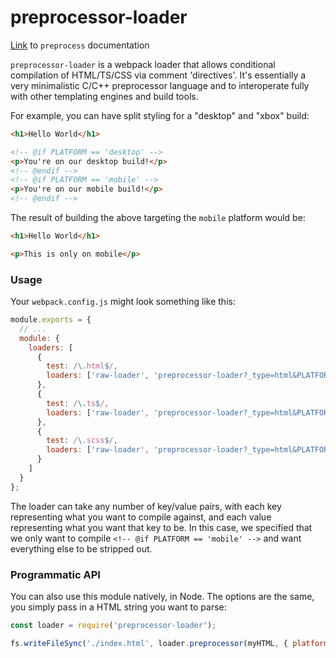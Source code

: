 # preprocessor-loader

[Link](https://github.com/jsoverson/preprocess/blob/master/README.md) to `preprocess` documentation

`preprocessor-loader` is a webpack loader that allows conditional compilation of HTML/TS/CSS via comment 'directives'. It's essentially a very minimalistic C/C++ preprocessor language and to interoperate fully with other templating engines and build tools. 

For example, you can have split styling for a "desktop" and "xbox" build:

```html
<h1>Hello World</h1>

<!-- @if PLATFORM == 'desktop' -->
<p>You're on our desktop build!</p>
<!-- @endif -->
<!-- @if PLATFORM == 'mobile' -->
<p>You're on our mobile build!</p>
<!-- @endif -->
```

The result of building the above targeting the `mobile` platform would be:

```html
<h1>Hello World</h1>

<p>This is only on mobile</p>
```

### Usage

Your `webpack.config.js` might look something like this:

```js
module.exports = {
  // ...
  module: {
    loaders: [
      {
        test: /\.html$/,
        loaders: ['raw-loader', 'preprocessor-loader?_type=html&PLATFORM=' + platform]
      },
      {
        test: /\.ts$/,
        loaders: ['raw-loader', 'preprocessor-loader?_type=html&PLATFORM=' + platform]
      },
      {
        test: /\.scss$/,
        loaders: ['raw-loader', 'preprocessor-loader?_type=html&PLATFORM=' + platform]
      }
    ]
  }
};
```

The loader can take any number of key/value pairs, with each key representing what you want to compile against, and each value representing what you want that key to be. In this case, we specified that we only want to compile `<!-- @if PLATFORM == 'mobile' -->` and want everything else to be stripped out.

### Programmatic API

You can also use this module natively, in Node. The options are the same, you simply pass in a HTML string you want to parse:

```js
const loader = require('preprocessor-loader');

fs.writeFileSync('./index.html', loader.preprocessor(myHTML, { platform: 'mobile' });
```